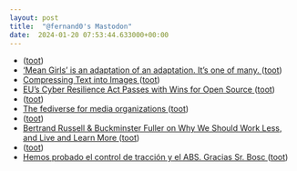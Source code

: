 ```yaml
---
layout: post
title:  "@fernand0's Mastodon"
date:  2024-01-20 07:53:44.633000+00:00
---
```

*  [ ](https://mastodon.social/users/fernand0/statuses/111787194753326100/activity) ([toot](https://mastodon.social/users/fernand0/statuses/111787194753326100/activity))
*  [‘Mean Girls’ is an adaptation of an adaptation. It’s one of many. ](https://www.washingtonpost.com/style/2024/01/10/movie-musical-adaptations/?pwapi_token=eyJ0eXAiOiJKV1QiLCJhbGciOiJIUzI1NiJ9.eyJyZWFzb24iOiJnaWZ0IiwibmJmIjoxNzA0OTQ5MjAwLCJpc3MiOiJzdWJzY3JpcHRpb25zIiwiZXhwIjoxNzA2MzMxNTk5LCJpYXQiOjE3MDQ5NDkyMDAsImp0aSI6IjI1ZWI0ZGJiLWZjMWItNGE0OS1hMmZiLWZkNmQ3YzE0Nzc4MyIsInVybCI6Imh0dHBzOi8vd3d3Lndhc2hpbmd0b25wb3N0LmNvbS9zdHlsZS8yMDI0LzAxLzEwL21vdmllLW11c2ljYWwtYWRhcHRhdGlvbnMvIn0.oOzHbguII-d56mgncnUQP) ([toot](https://mastodon.social/@fernand0/111786001496276842))
*  [Compressing Text into Images ](https://shkspr.mobi/blog/2024/01/compressing-text-into-images) ([toot](https://mastodon.social/@fernand0/111785957791052665))
*  [EU’s Cyber Resilience Act Passes with Wins for Open Source ](https://pyfound.blogspot.com/2024/01/CRA-update.htm) ([toot](https://mastodon.social/@fernand0/111784120096632532))
*  [ ](https://mastodon.cloud/@torresburriel) ([toot](https://mastodon.social/@fernand0/111784055959261349))
*  [The fediverse for media organizations ](https://werd.io/2024/the-fediverse-for-media-organization) ([toot](https://mastodon.social/@fernand0/111783948660234398))
*  [ ](https://mastodon.cloud/@torresburriel) ([toot](https://mastodon.social/@fernand0/111783903735303291))
*  [Bertrand Russell & Buckminster Fuller on Why We Should Work Less, and Live and Learn More ](https://www.openculture.com/2024/01/bertrand-russell-buckminster-fuller-on-why-we-should-work-less-and-live-and-learn-more.htm) ([toot](https://mastodon.social/@fernand0/111783881414613408))
*  [ ](https://mastodon.cloud/@torresburriel) ([toot](https://mastodon.social/@fernand0/111783808328221427))
*  [Hemos probado el control de tracción y el ABS. Gracias Sr. Bosc ](https://mastodon.social/@fernand0/111783786729181884) ([toot](https://mastodon.social/@fernand0/111783786729181884))
